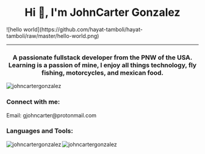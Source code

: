 <h1 align="center">Hi 👋, I'm JohnCarter Gonzalez</h1>
![hello world](https://github.com/hayat-tamboli/hayat-tamboli/raw/master/hello-world.png)

<hr/>

<h3 align="center">A passionate fullstack developer from the PNW of the USA. Learning is a passion of mine, I enjoy all things technology, fly fishing, motorcycles, and mexican food. </h3>

<p align="left"> <img src="https://komarev.com/ghpvc/?username=johncartergonzalez&label=Profile%20views&color=0e75b6&style=flat" alt="johncartergonzalez" /> </p>

<h3 align="left">Connect with me:</h3>
<p align="left">Email: gjohncarter@protonmail.com
</p>

<h3 align="left">Languages and Tools:</h3>


<p><img align="left" src="https://github-readme-stats.vercel.app/api/top-langs?username=johncartergonzalez&show_icons=true&locale=en&layout=compact" alt="johncartergonzalez" /></p>

<p><img align="center" src="https://github-readme-streak-stats.herokuapp.com/?user=johncartergonzalez&" alt="johncartergonzalez" /></p>
 

<!---
JohnCarterGonzalez/JohnCarterGonzalez is a ✨ special ✨ repository because its `README.md` (this file) appears on your GitHub profile.
You can click the Preview link to take a look at your changes.
--->
